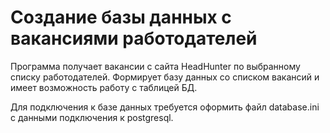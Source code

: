 # Создание базы данных с вакансиями работодателей

Программа получает вакансии с сайта HeadHunter по выбранному списку работодателей.
Формирует базу данных со списком вакансий и имеет возможность работу с таблицей БД.

Для подключения к базе данных требуется оформить файл database.ini с данными подключения к postgresql.